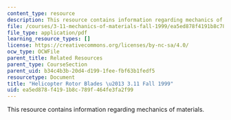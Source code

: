 ```yaml
---
content_type: resource
description: This resource contains information regarding mechanics of materials.
file: /courses/3-11-mechanics-of-materials-fall-1999/ea5ed878f4191b8c789f464fe3fa2f99_MIT3_11F99_blades.pdf
file_type: application/pdf
learning_resource_types: []
license: https://creativecommons.org/licenses/by-nc-sa/4.0/
ocw_type: OCWFile
parent_title: Related Resources
parent_type: CourseSection
parent_uid: b34c4b3b-20d4-d199-1fee-fbf63b1fedf5
resourcetype: Document
title: "Helicopter Rotor Blades \u2013 3.11 Fall 1999"
uid: ea5ed878-f419-1b8c-789f-464fe3fa2f99
---
```

This resource contains information regarding mechanics of materials.